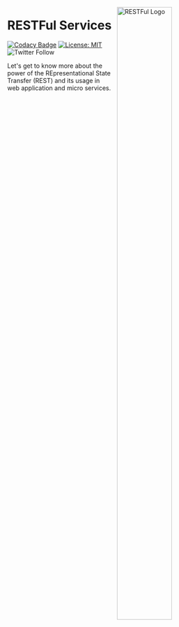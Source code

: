 <img src="https://miro.medium.com/max/790/1*uHzooF1EtgcKn9_XiSST4w.png"
     alt="RESTFul Logo"
     style="float: right; margin-left: 10px; width:50%; height:60%" 
     width="40%"
     height="40%"
     align="right"/>

# RESTFul Services

[![Codacy Badge](https://api.codacy.com/project/badge/Grade/848b755c7cf140538f6b097a4b5bbd99)](https://app.codacy.com/app/Vignesh-Durairaj/RESTFul-Samples?utm_source=github.com&utm_medium=referral&utm_content=Vignesh-Durairaj/RESTFul-Samples&utm_campaign=Badge_Grade_Dashboard)
[![License: MIT](https://img.shields.io/badge/License-MIT-blue.svg)](https://opensource.org/licenses/MIT)  ![Twitter Follow](https://img.shields.io/twitter/follow/vigneshdurairaj.svg?style=social)

Let's get to know more about the power of the REpresentational State Transfer (REST) and its usage in web application and micro services.
